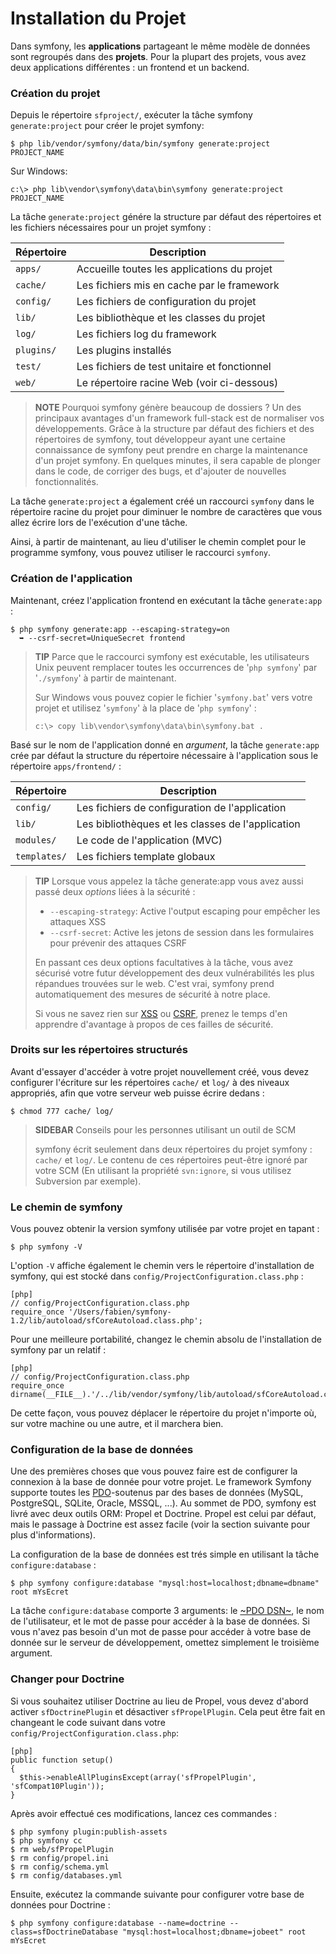 Installation du ﻿Projet
=============

Dans symfony, les **applications** partageant le même modèle de données sont regroupés dans des
**projets**. Pour la plupart des projets, vous avez deux applications différentes : un
frontend et un backend.

### Création du projet

Depuis le répertoire `sfproject/`, exécuter la tâche symfony `generate:project` pour
créer le projet symfony:

    $ php lib/vendor/symfony/data/bin/symfony generate:project PROJECT_NAME

Sur Windows:

    c:\> php lib\vendor\symfony\data\bin\symfony generate:project PROJECT_NAME

La tâche `generate:project` génére la structure par défaut des répertoires et
les fichiers nécessaires pour un projet symfony :

 | Répertoire  | Description
 | ----------- | ----------------------------------
 | `apps/`     | Accueille toutes les applications du projet
 | `cache/`    | Les fichiers mis en cache par le framework
 | `config/`   | Les fichiers de configuration du projet
 | `lib/`      | Les bibliothèque et les classes du projet
 | `log/`      | Les fichiers log du framework
 | `plugins/`  | Les plugins installés
 | `test/`     | Les fichiers de test unitaire et fonctionnel
 | `web/`      | Le répertoire racine Web (voir ci-dessous)

>**NOTE**
>Pourquoi symfony génère beaucoup de dossiers ? Un des principaux avantages d'un
>framework full-stack est de normaliser vos développements. Grâce à
>la structure par défaut des fichiers et des répertoires de symfony, tout développeur
>ayant une certaine connaissance de symfony peut prendre en charge la maintenance d'un projet symfony.
>En quelques minutes, il sera capable de plonger dans le code, de corriger des bugs,
>et d'ajouter de nouvelles fonctionnalités.

La tâche `generate:project` a également créé un raccourci `symfony` dans le
répertoire racine du projet pour diminuer le nombre de caractères que vous allez écrire
lors de l'exécution d'une tâche.

Ainsi, à partir de maintenant, au lieu d'utiliser le chemin complet pour le programme
symfony, vous pouvez utiliser le raccourci `symfony`.

### Création de l'application

Maintenant, créez l'application frontend en exécutant la tâche `generate:app` :

    $ php symfony generate:app --escaping-strategy=on
      ➥ --csrf-secret=UniqueSecret frontend

>**TIP**
>Parce que le raccourci symfony est exécutable, les utilisateurs Unix peuvent remplacer toutes
>les occurrences de '`php symfony`' par '`./symfony`' à partir de maintenant.
>
>Sur Windows vous pouvez copier le fichier '`symfony.bat`' vers votre projet et utilisez
>'`symfony`' à la place de '`php symfony`' :
>
>     c:\> copy lib\vendor\symfony\data\bin\symfony.bat .

Basé sur le nom de l'application donné en *argument*, la tâche `generate:app`
crée par défaut la structure du répertoire nécessaire à l'application sous le
répertoire `apps/frontend/` :

 | Répertoire   | Description
 | ------------ | -------------------------------------
 | `config/`    | Les fichiers de configuration de l'application
 | `lib/`       | Les bibliothèques et les classes de l'application
 | `modules/`   | Le code de l'application (MVC)
 | `templates/` | Les fichiers template globaux

>**TIP**
>Lorsque vous appelez la tâche generate:app vous avez aussi passé deux *options* liées à la
>sécurité :
>
>  * `--escaping-strategy`: Active l'output escaping pour  empêcher les attaques XSS 
>  * `--csrf-secret`: Active les jetons de session dans les formulaires pour prévenir des attaques CSRF
>
>En passant ces deux options facultatives à la tâche, vous avez sécurisé votre
>futur développement des deux vulnérabilités les plus répandues trouvées sur le
>web. C'est vrai, symfony prend automatiquement des mesures de sécurité à
>notre place.
>
>Si vous ne savez rien sur
>[XSS](http://fr.wikipedia.org/wiki/Cross-site_scripting) ou
>[CSRF](http://fr.wikipedia.org/wiki/Cross-site_request_forgery), prenez le temps d'en apprendre d'avantage à propos
>de ces failles de sécurité.

### Droits sur les répertoires structurés

Avant d'essayer d'accéder à votre projet nouvellement créé, vous devez configurer l'écriture
sur les répertoires `cache/` et `log/` à des niveaux appropriés,
afin que votre serveur web puisse écrire dedans :

    $ chmod 777 cache/ log/

>**SIDEBAR**
>Conseils pour les personnes utilisant un outil de SCM
>
>symfony écrit seulement dans deux répertoires du projet symfony :
>`cache/` et `log/`. Le contenu de ces répertoires peut-être ignoré
>par votre SCM (En utilisant la propriété `svn:ignore`, si vous utilisez Subversion
>par exemple).

### Le chemin de symfony

Vous pouvez obtenir la version symfony utilisée par votre projet en tapant :

    $ php symfony -V

L'option `-V` affiche également le chemin vers le répertoire d'installation de symfony,
qui est stocké dans `config/ProjectConfiguration.class.php` :

    [php]
    // config/ProjectConfiguration.class.php
    require_once '/Users/fabien/symfony-1.2/lib/autoload/sfCoreAutoload.class.php';

Pour une meilleure portabilité, changez le chemin absolu de l'installation de symfony
par un relatif :

    [php]
    // config/ProjectConfiguration.class.php
    require_once dirname(__FILE__).'/../lib/vendor/symfony/lib/autoload/sfCoreAutoload.class.php';

De cette façon, vous pouvez déplacer le répertoire du projet n'importe où, sur votre machine ou une
autre, et il marchera bien.

### Configuration de la base de données

Une des premières choses que vous pouvez faire est de configurer la connexion à la base de
donnée pour votre projet. Le framework Symfony supporte toutes les
[PDO](http://www.php.net/PDO)-soutenus par des bases de données (MySQL, PostgreSQL, SQLite,
Oracle, MSSQL, ...). Au sommet de PDO, symfony est livré avec deux outils ORM:
Propel et Doctrine. Propel est celui par défaut, mais le passage à Doctrine est
assez facile (voir la section suivante pour plus d'informations).

La configuration de la base de données est trés simple en utilisant la tâche `configure:database` :

    $ php symfony configure:database "mysql:host=localhost;dbname=dbname" root mYsEcret

La tâche `configure:database` comporte 3 arguments: le
[~PDO DSN~](http://www.php.net/manual/en/pdo.drivers.php), le nom de l'utilisateur, et
le mot de passe pour accéder à la base de données. Si vous n'avez pas besoin d'un mot de passe pour
accéder à votre base de donnée sur le serveur de développement, omettez simplement le troisième argument.

### Changer pour Doctrine

Si vous souhaitez utiliser Doctrine au lieu de Propel, vous devez d'abord activer
`sfDoctrinePlugin` et désactiver `sfPropelPlugin`. Cela peut être fait en changeant
le code suivant dans votre `config/ProjectConfiguration.class.php`:

    [php]
    public function setup()
    {
      $this->enableAllPluginsExcept(array('sfPropelPlugin', 'sfCompat10Plugin'));
    }

Après avoir effectué ces modifications, lancez ces commandes :

    $ php symfony plugin:publish-assets
    $ php symfony cc
    $ rm web/sfPropelPlugin
    $ rm config/propel.ini
    $ rm config/schema.yml
    $ rm config/databases.yml

Ensuite, exécutez la commande suivante pour configurer votre base de données pour Doctrine :

    $ php symfony configure:database --name=doctrine --class=sfDoctrineDatabase "mysql:host=localhost;dbname=jobeet" root mYsEcret

